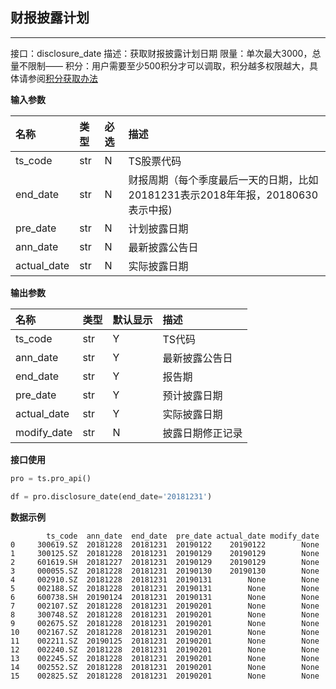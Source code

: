 ## 财报披露计划

------

接口：disclosure_date
描述：获取财报披露计划日期
限量：单次最大3000，总量不限制——
积分：用户需要至少500积分才可以调取，积分越多权限越大，具体请参阅[积分获取办法](https://tushare.pro/document/1?doc_id=13)

**输入参数**

| 名称        | 类型 | 必选 | 描述                                                         |
| :---------- | :--- | :--- | :----------------------------------------------------------- |
| ts_code     | str  | N    | TS股票代码                                                   |
| end_date    | str  | N    | 财报周期（每个季度最后一天的日期，比如20181231表示2018年年报，20180630表示中报) |
| pre_date    | str  | N    | 计划披露日期                                                 |
| ann_date    | str  | N    | 最新披露公告日                                               |
| actual_date | str  | N    | 实际披露日期                                                 |

**输出参数**

| 名称        | 类型 | 默认显示 | 描述             |
| :---------- | :--- | :------- | :--------------- |
| ts_code     | str  | Y        | TS代码           |
| ann_date    | str  | Y        | 最新披露公告日   |
| end_date    | str  | Y        | 报告期           |
| pre_date    | str  | Y        | 预计披露日期     |
| actual_date | str  | Y        | 实际披露日期     |
| modify_date | str  | N        | 披露日期修正记录 |

**接口使用**

```python
pro = ts.pro_api()

df = pro.disclosure_date(end_date='20181231')
```

**数据示例**

```
        ts_code  ann_date  end_date  pre_date actual_date modify_date
0     300619.SZ  20181228  20181231  20190122    20190122        None
1     300125.SZ  20181228  20181231  20190129    20190129        None
2     601619.SH  20181227  20181231  20190129    20190129        None
3     000055.SZ  20181228  20181231  20190130    20190130        None
4     002910.SZ  20181228  20181231  20190131        None        None
5     002188.SZ  20181228  20181231  20190131        None        None
6     600738.SH  20190124  20181231  20190131        None        None
7     002107.SZ  20181228  20181231  20190201        None        None
8     300748.SZ  20181228  20181231  20190201        None        None
9     002675.SZ  20181228  20181231  20190201        None        None
10    002167.SZ  20181228  20181231  20190201        None        None
11    002211.SZ  20190125  20181231  20190201        None        None
12    002240.SZ  20181228  20181231  20190201        None        None
13    002245.SZ  20181228  20181231  20190201        None        None
14    002552.SZ  20181228  20181231  20190201        None        None
15    002825.SZ  20181228  20181231  20190201        None        None
```